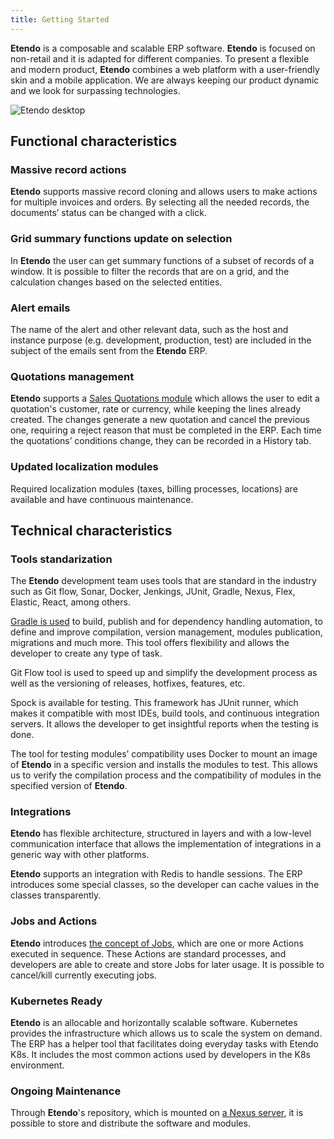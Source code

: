 ```yaml
---
title: Getting Started
---
```

**Etendo** is a composable and scalable ERP software. **Etendo** is focused on non-retail and it is adapted for different companies. To present a flexible and modern product, **Etendo** combines a web platform with a user-friendly skin and a mobile application. We are always keeping our product dynamic and we look for surpassing technologies.

![Etendo desktop](/docs.etendo.software/assets/drive/1JKekHpGBzHi9kVLw4rBxHnUbtAiqSfCa.png)

## Functional characteristics

### Massive record actions

**Etendo** supports massive record cloning and allows users to make actions for multiple invoices and orders. By selecting all the needed records, the documents’ status can be changed with a click.

### Grid summary functions update on selection

In **Etendo** the user can get summary functions of a subset of records of a window. It is possible to filter the records that are on a grid, and the calculation changes based on the selected entities.

### Alert emails

The name of the alert and other relevant data, such as the host and instance purpose (e.g. development, production, test) are included in the subject of the emails sent from the **Etendo** ERP. 

### Quotations management

**Etendo** supports a [Sales Quotations module](https://docs.etendo.software/en/end-user-documentation/etendo-environment/functional-documentation/business-management/sales-quotation-module) which allows the user to edit a quotation's customer, rate or currency, while keeping the lines already created. The changes generate a new quotation and cancel the previous one, requiring a reject reason that must be completed in the ERP. Each time the quotations’ conditions change, they can be recorded in a History tab.

### Updated localization modules

Required localization modules (taxes, billing processes, locations) are available and have continuous maintenance.

## Technical characteristics

### Tools standarization

The **Etendo** development team uses tools that are standard in the industry such as Git flow, Sonar, Docker, Jenkings, JUnit, Gradle, Nexus, Flex, Elastic, React, among others.

[Gradle is used](https://docs.etendo.software/en/technical-documentation/etendo-environment/requirements-and-tools/developer-tools/use-of-gradle-in-etendo) to build, publish and for dependency handling automation, to define and improve compilation, version management, modules publication, migrations and much more. This tool offers flexibility and allows the developer to create any type of task.

Git Flow tool is used to speed up and simplify the development process as well as the versioning of releases, hotfixes, features, etc.

Spock is available for testing. This framework has JUnit runner, which makes it compatible with most IDEs, build tools, and continuous integration servers. It allows the developer to get insightful reports when the testing is done.

The tool for testing modules’ compatibility uses Docker to mount an image of **Etendo** in a specific version and installs the modules to test. This allows us to verify the compilation process and the compatibility of modules in the specified version of **Etendo**.

### Integrations

**Etendo** has flexible architecture, structured in layers and with a low-level communication interface that allows the implementation of integrations in a generic way with other platforms.

**Etendo** supports an integration with Redis to handle sessions. The ERP introduces some special classes, so the developer can cache values in the classes transparently.

### Jobs and Actions

**Etendo** introduces [the concept of Jobs](https://docs.etendo.software/en/technical-documentation/etendo-environment/platform/create-jobs-and-actions), which are one or more Actions executed in sequence. These Actions are standard processes, and developers are able to create and store Jobs for later usage. It is possible to cancel/kill currently executing jobs.

### Kubernetes Ready

**Etendo** is an allocable and horizontally scalable software. Kubernetes provides the infrastructure which allows us to scale the system on demand. The ERP has a helper tool that facilitates doing everyday tasks with Etendo K8s. It includes the most common actions used by developers in the K8s environment.

### Ongoing Maintenance

Through **Etendo**'s repository, which is mounted on [a Nexus server](https://docs.etendo.software/en/technical-documentation/etendo-environment/requirements-and-tools/developer-tools/use-of-nexus-in-etendo), it is possible to store and distribute the software and modules.